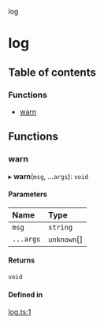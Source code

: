 log

# log

## Table of contents

### Functions

- [warn](README.md#warn)

## Functions

### warn

▸ **warn**(`msg`, ...`args`): `void`

#### Parameters

| Name | Type |
| :------ | :------ |
| `msg` | `string` |
| `...args` | `unknown`[] |

#### Returns

`void`

#### Defined in

[log.ts:1](https://github.com/xizher/nhz-utils/blob/cf515b8/src/log/log.ts#L1)
